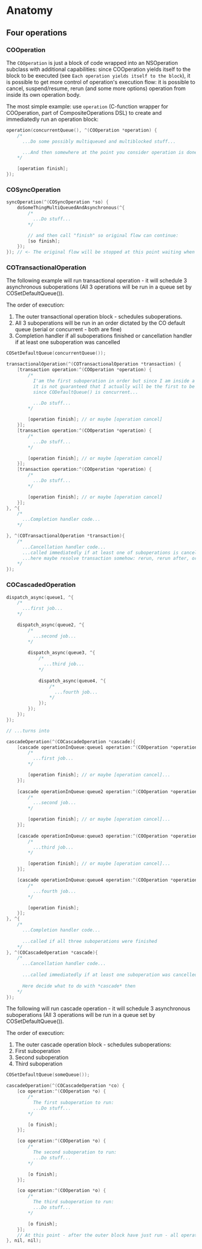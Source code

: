 # Anatomy

## Four operations

### COOperation

The `COOperation` is just a block of code wrapped into an NSOperation subclass with additional capabilities: since COOperation yields itself to the block to be executed (see `Each operation yields itself to the block`), it is possible to get more control of operation's execution flow: it is possible to cancel, suspend/resume, rerun (and some more options) operation from inside its own operation body.

The most simple example: use `operation` (C-function wrapper for COOperation, part of CompositeOperations DSL) to create and immediatedly run an operation block:

```objective-c
operation(concurrentQueue(), ^(COOperation *operation) {
    /*
      ...Do some possibly multiqueued and multiblocked stuff...

      ...And then somewhere at the point you consider operation is done, finish it with the -finish:
    */

    [operation finish];
});
```

### COSyncOperation

``` objective-c
syncOperation(^(COSyncOperation *so) {
    doSomeThingMultiQueuedAndAsynchronous(^{
        /*
          ...Do stuff...
        */

        // and then call "finish" so original flow can continue:
        [so finish];
    });
}); // <- The original flow will be stopped at this point waiting when 'so' operation will finish itself

```

### COTransactionalOperation

The following example will run transactional operation - it will schedule 3 asynchronous suboperations (All 3 operations will be run in a queue set by COSetDefaultQueue()).

The order of execution:

1. The outer transactional operation block - schedules suboperations.
2. All 3 suboperations will be run in an order dictated by the CO default queue (serial or concurrent - both are fine)
3. Completion handler if all suboperations finished or cancellation handler if at least one suboperation was cancelled

```objective-c
COSetDefaultQueue(concurrentQueue());

transactionalOperation(^(COTransactionalOperation *transaction) {
    [transaction operation:^(COOperation *operation) {
        /* 
          I'am the first suboperation in order but since I am inside a transaction (not a cascade!) 
          it is not guaranteed that I actually will be the first to be run 
          since CODefaultQueue() is concurrent...

          ...Do stuff...
        */

        [operation finish]; // or maybe [operation cancel]
    }];
    [transaction operation:^(COOperation *operation) {
        /*
          ...Do stuff...
        */

        [operation finish]; // or maybe [operation cancel]
    }];
    [transaction operation:^(COOperation *operation) {
        /*
          ...Do stuff...
        */

        [operation finish]; // or maybe [operation cancel]
    }];
}, ^{
    /*
      ...Completion handler code...
    */

}, ^(COTransactionalOperation *transaction){
    /*
      ...Cancellation handler code...
      ...called immediatedly if at least one of suboperations is cancelled.
      ...here maybe resolve transaction somehow: rerun, rerun after, or cancel... see <COOperationResolver>
    */
});

```

### COCascadedOperation

```objective-c
dispatch_async(queue1, ^{
    /* 
      ...first job... 
    */

    dispatch_async(queue2, ^{
        /* 
          ...second job... 
        */
        
        dispatch_async(queue3, ^{
            /* 
              ...third job... 
            */
            
            dispatch_async(queue4, ^{ 
                /*
                  ...fourth job... 
                */ 
            });
        });
    });    
});

// ...turns into 

cascadeOperation(^(COCascadeOperation *cascade){
    [cascade operationInQueue:queue1 operation:^(COOperation *operation){
        /* 
          ...first job... 
        */

        [operation finish]; // or maybe [operation cancel]...
    }];
    
    [cascade operationInQueue:queue2 operation:^(COOperation *operation){
        /* 
          ...second job... 
        */

        [operation finish]; // or maybe [operation cancel]...
    }];
   
    [cascade operationInQueue:queue3 operation:^(COOperation *operation){
        /* 
          ...third job... 
        */

        [operation finish]; // or maybe [operation cancel]...
    }]; 

    [cascade operationInQueue:queue4 operation:^(COOperation *operation){
        /* 
          ...fourth job... 
        */

        [operation finish];
    }]; 
}, ^{
    /*
      ...Completion handler code... 
      
      ...called if all three suboperations were finished
    */
}, ^(COCascadeOperation *cascade){
    /*
      ...Cancellation handler code... 
      
      ...called immediatedly if at least one suboperation was cancelled
     
      Here decide what to do with *cascade* then
    */
});
```

The following will run cascade operation - it will schedule 3 asynchronous suboperations (All 3 operations will be run in a queue set by COSetDefaultQueue()).

The order of execution:

1. The outer cascade operation block - schedules suboperations:
2. First suboperation
3. Second suboperation
4. Third suboperation
 
```objective-c
COSetDefaultQueue(someQueue());

cascadeOperation(^(COCascadeOperation *co) {
    [co operation:^(COOperation *o) {
        /*
          The first suboperation to run:
          ...Do stuff...
        */

        [o finish];
    }];

    [co operation:^(COOperation *o) {
        /*
          The second suboperation to run:
          ...Do stuff...
        */

        [o finish];
    }];

    [co operation:^(COOperation *o) {
        /* 
          The third suboperation to run:
          ...Do stuff...
        */

        [o finish];
    }];
    // At this point - after the outer block have just run - all operations are scheduled to be run in CODefaultQueue()
}, nil, nil);
```


